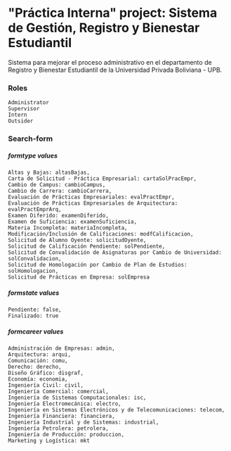 # "Práctica Interna" project: Sistema de Gestión, Registro y Bienestar Estudiantil

Sistema para mejorar el proceso administrativo en el departamento de Registro y Bienestar Estudiantil de la Universidad Privada Boliviana - UPB.

### Roles
```
Administrator
Supervisor
Intern
Outsider
```

### Search-form 

##### formtype values
```
Altas y Bajas: altasBajas,
Carta de Solicitud - Práctica Empresarial: cartaSolPracEmpr,
Cambio de Campus: cambioCampus,
Cambio de Carrera: cambioCarrera,
Evaluación de Prácticas Empresariales: evalPractEmpr,
Evaluación de Prácticas Empresariales de Arquitectura: evalPractEmprArq,
Examen Diferido: examenDiferido,
Examen de Suficiencia: examenSuficiencia,
Materia Incompleta: materiaIncompleta,
Modificación/Inclusión de Calificaciones: modfCalificacion,
Solicitud de Alumno Oyente: solicitudOyente,
Solicitud de Calificación Pendiente: solPendiente,
Solicitud de Convalidación de Asignaturas por Cambio de Universidad: solConvalidacion,
Solicitud de Homologación por Cambio de Plan de Estudios: solHomologacion,
Solicitud de Prácticas en Empresa: solEmpresa
```

##### formstate values
```
Pendiente: false,
Finalizado: true
```

##### formcareer values
```
Administración de Empresas: admin,
Arquitectura: arqui,
Comunicación: comu,
Derecho: derecho,
Diseño Gráfico: disgraf,
Economía: economia,
Ingeniería Civil: civil,
Ingeniería Comercial: comercial,
Ingeniería de Sistemas Computacionales: isc,
Ingeniería Electromecánica: electro,
Ingeniería en Sistemas Electrónicos y de Telecomunicaciones: telecom,
Ingeniería Financiera: financiera,
Ingeniería Industrial y de Sistemas: industrial,
Ingeniería Petrolera: petrolera,
Ingeniería de Producción: produccion,
Marketing y Logística: mkt
```